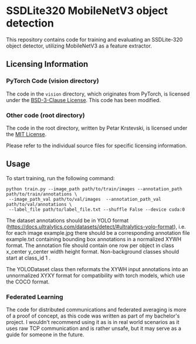 # SSDLite320 MobileNetV3 object detection

This repository contains code for training and evaluating an SSDLite-320 object detector, utilizing MobileNetV3 as a
feature extractor.

## Licensing Information

### PyTorch Code (vision directory)

The code in the `vision` directory, which originates from PyTorch, is licensed under
the [BSD-3-Clause License](vision/LICENSE_PyTorch). This code has been modified.

### Other code (root directory)

The code in the root directory, written by Petar Krstevski, is licensed under the [MIT License](LICENSE).

Please refer to the individual source files for specific licensing information.

## Usage

To start training, run the following command:

```
python train.py --image_path path/to/train/images --annotation_path path/to/train/annotations \
 --image_path_val path/to/val/images  --annotation_path_val path/to/val/annotations \
 --label_file path/to/label_file.txt --shuffle False --device cuda:0
 ```

The dataset annotations should be in YOLO
format (https://docs.ultralytics.com/datasets/detect/#ultralytics-yolo-format),
i.e. for each image example.jpg there should be a corresponding annotation file example.txt containing bounding box
annotations in
a normalized XYWH format. The annotation file should contain one row per object in class x_center y_center width height
format. Non-background classes should start at class_id 1 .

The YOLODataset class then reformats the XYWH input annotations into an unnormalized XYXY format for compatibility with
torch models, which use the COCO format.

### Federated Learning
The code for distributed communications and federated averaging is more of a proof of concept, as this code was written as part of my bachelor's project. I wouldn't recommend using it as is in real world scenarios as it uses raw TCP communication and is rather unsafe, but it may serve as a guide for someone in the future.
